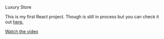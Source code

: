 Luxury Store

This is my first React project. Though is still in process but you can check it out <a href="https://eugenia-villegas.github.io/luxury-bookstore">here.</a>

[Watch the video](https://drive.google.com/file/d/17Roh_0GX2lzjOVdjvpbH68k3sDFO78us/view?usp=sharing)
